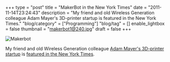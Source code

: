 +++
type = "post"
title = "MakerBot in the New York Times"
date = "2011-11-14T23:24:43"
description = "My friend and old Wireless Generation colleague Adam Mayer's 3D-printer startup is featured in the New York Times."
"blog/category" = ["Programming"]
"blog/tag" = []
enable_lightbox = false
thumbnail = "makerbot1@240.jpg"
draft = false
+++

<p><img style="display:block; margin-left:auto; margin-right:auto;" src="makerbot1.jpg" title="Makerbot" /></p>
<p>My friend and old Wireless Generation colleague <a href="http://www.makerbot.com/">Adam Mayer's 3D-printer
startup</a> is <a href="http://bits.blogs.nytimes.com/2011/11/13/disruptions-the-3-d-printing-free-for-all/">featured in the New York
Times</a>.</p>
    